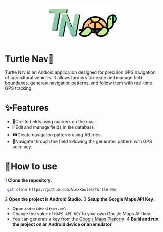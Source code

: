 <div align="center"> 
  <img src="https://github.com/AlexKoulel/Turtle-Nav/blob/main/app/src/main/res/drawable-hdpi/logosmaller.png" height="120" alt="Turtle Nav"  />
</div>

# Turtle Nav🐢
Turtle Nav is an Android application designed for precision GPS navigation of agricultural vehicles. 
It allows farmers to create and manage field boundaries, generate navigation patterns, and follow them with real-time GPS tracking.


# ✨Features
- 📍Create fields using markers on the map.
- 🗄Edit and manage fields in the database.
- 🛤Create navigation patterns using AB lines.
- 📡Navigate through the field following the generated pattern with GPS accuracy.  

# 📲How to use
1 **Clone the repository.**
  ```sh
   git clone https://github.com/AlexKoulel/Turtle-Nav
   ```
2 **Open the project in Android Studio.**
3 **Setup the Google Maps API Key:**
   - Open `AndroidManifest.xml`.
   - Change the value of `MAPS_API_KEY` to your own Google Maps API key.
   - You can generate a key from the [Google Maps Platform](https://developers.google.com/maps).
4 **Build and run the project on an Android device or an emulator**
